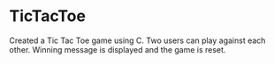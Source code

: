 # TicTacToe

Created a Tic Tac Toe game using C. Two users can play against each other. Winning message is displayed and the game is reset.
